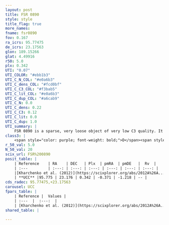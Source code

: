 ```yaml
---
layout: post
title: FSR 0890
style: style
title_flag: true
more_names: 
fname: fsr0890
fov: 0.167
ra_icrs: 95.77475
de_icrs: 23.17563
glon: 189.15266
glat: 4.49916
r50: 5.0
plx: 0.342
UTI: "0.07"
UTI_COLOR: "#ebb1b3"
UTI_C_N_COL: "#e0a6b3"
UTI_C_dens_COL: "#fcd0bf"
UTI_C_C3_COL: "#f3bab5"
UTI_C_lit_COL: "#e0a6b3"
UTI_C_dup_COL: "#a6cab9"
UTI_C_N: 0.0
UTI_C_dens: 0.22
UTI_C_C3: 0.12
UTI_C_lit: 0.0
UTI_C_dup: 1.0
UTI_summary: |
    FSR 0890 is a sparse, very loose object of very low C3 quality. It is rarely studied in the literature, with no articles listed in the last 13 years.<br><br><span style="color: #99180f; font-weight: bold;">Warning: </span>contains less than 25 stars with <i>P>0.5</i> estimated.
class3: |
    <span style="color: purple; font-weight: bold;">D</span><span style="color: red; font-weight: bold;">C</span>
r_50_val: 5.0
N_50_val: 20
scix_url: FSR%200890
posit_table: |
    | Reference    | RA    | DEC   | Plx  | pmRA  | pmDE   |  Rv  |
    | :---         | :---: | :---: | :---: | :---: | :---: | :---: |
    |[Kharchenko et al. (2012)](https://scixplorer.org/abs/2012A%26A...543A.156K) | 95.782 | 23.199 | -- | -1.76 | -4.56 | -- |
    | **UCC** |95.775 | 23.176 | 0.342 | -0.371 | -1.218 | -- | 
cds_radec: 95.77475,+23.17563
carousel: UCC
fpars_table: |
    | Reference |  Values |
    | :---  |  :---:  |
    | [Kharchenko et al. (2012)](https://scixplorer.org/abs/2012A%26A...543A.156K) | `e_bv=0.583, distance=1522, log_age=7.5` |
shared_table: |
    
---
```

